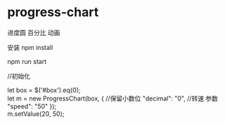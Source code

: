 # progress-chart

进度圆 百分比 动画

安装
npm install 

npm run start

//初始化

let box = $('#box').eq(0);
<br>
let m = new ProgressChart(box, {
  //保留小数位
  "decimal": "0",
  //转速 参数
  "speed": "50"
});
<br>
 m.setValue(20, 50);



